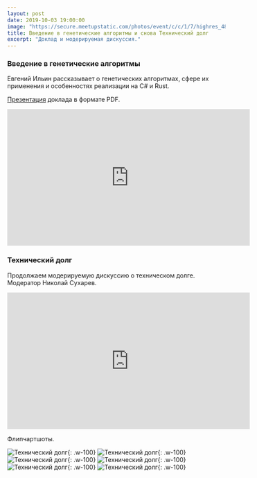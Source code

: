 ```yaml
---
layout: post
date: 2019-10-03 19:00:00
image: "https://secure.meetupstatic.com/photos/event/c/c/1/7/highres_485212247.jpeg"
title: Введение в генетические алгоритмы и снова Технический долг
excerpt: "Доклад и модерируемая дискуссия."
---
```


### Введение в генетические алгоритмы

Евгений Ильин рассказывает о генетических алгоритмах, сфере их применения и особенностях реализации на C# и Rust.

[Презентация](/downloads/genetic-algorithms.pdf) доклада в формате PDF.

<p class="video">
  <iframe width="560" height="315" src="https://www.youtube.com/embed/89Wk0kNnbJQ" frameborder="0" allow="accelerometer; autoplay; encrypted-media; gyroscope; picture-in-picture" allowfullscreen></iframe>
</p>

### Технический долг

Продолжаем модерируемую дискуссию о техническом долге. Модератор Николай Сухарев.

<p class="video">
  <iframe width="560" height="315" src="https://www.youtube.com/embed/js-y_qscCGw" frameborder="0" allow="accelerometer; autoplay; encrypted-media; gyroscope; picture-in-picture" allowfullscreen></iframe>
</p>

Флипчартшоты.

![Технический долг](https://secure.meetupstatic.com/photos/event/9/c/f/4/highres_485440180.jpeg){: .w-100}
![Технический долг](https://secure.meetupstatic.com/photos/event/a/4/4/8/highres_485442056.jpeg){: .w-100}
![Технический долг](https://secure.meetupstatic.com/photos/event/a/4/4/a/highres_485442058.jpeg){: .w-100}
![Технический долг](https://secure.meetupstatic.com/photos/event/a/4/5/d/highres_485442077.jpeg){: .w-100}
![Технический долг](https://secure.meetupstatic.com/photos/event/a/4/6/4/highres_485442084.jpeg){: .w-100}
![Технический долг](https://secure.meetupstatic.com/photos/event/a/4/6/5/highres_485442085.jpeg){: .w-100}
